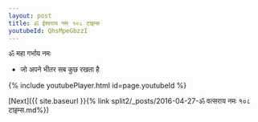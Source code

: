 ```yaml
---
layout: post
title: ॐ ईश्वराय नमः १०८ टाइम्स
youtubeId: QhsMpeGbzzI
---
```

 
 
 ॐ महा गर्भाय नमः  
 
 -  जो अपने भीतर सब कुछ रखता है 
 
  
 
  
 
 
 
 
 
 


{% include youtubePlayer.html id=page.youtubeId %}
 
[Next]({{ site.baseurl }}{% link  split2/_posts/2016-04-27-ॐ वत्सराय नमः १०८ टाइम्स.md%})
 
